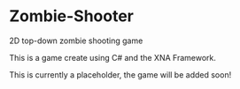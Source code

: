 # Zombie-Shooter
2D top-down zombie shooting game

This is a game create using C# and the XNA Framework.

This is currently a placeholder, the game will be added soon!
